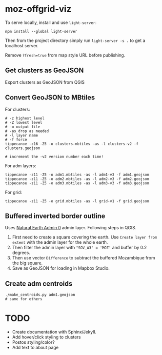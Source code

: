 # moz-offgrid-viz

To serve locally, install and use `light-server`:
```
npm install --global light-server
```

Then from the project directory simply run `light-server -s .` to get a localhost server.

Remove `?fresh=true` from map style URL before publishing.

## Get clusters as GeoJSON
Export clusters as GeoJSON from QGIS

## Convert GeoJSON to MBtiles

For clusters:
```
# -z highest level
# -Z lowest level
# -o output file
# -as drop as needed
# -l layer name
# -f force
tippecanoe -z16 -Z5 -o clusters.mbtiles -as -l clusters-v2 -f clusters.geojson

# increment the -v2 version number each time!
```

For adm layers:
```
tippecanoe -z11 -Z5 -o adm1.mbtiles -as -l adm1-v3 -f adm1.geojson
tippecanoe -z11 -Z5 -o adm2.mbtiles -as -l adm2-v3 -f adm2.geojson
tippecanoe -z11 -Z5 -o adm3.mbtiles -as -l adm3-v3 -f adm3.geojson
```

For grid:
```
tippecanoe -z11 -Z5 -o grid.mbtiles -as -l grid-v1 -f grid.geojson
```

## Buffered inverted border outline
Uses [Natural Earth Admin 0](https://www.naturalearthdata.com/downloads/10m-cultural-vectors/) admin layer. Following steps in QGIS.

1. First need to create a square covering the earth. Use `Create layer from extent` with the admin layer for the whole earth.
2. Then filter the admin layer with `"SOV_A3" = 'MOZ'` and buffer by 0.2 degrees.
3. Then use vector `Difference` to subtract the buffered Mozambique from the big square.
4. Save as GeoJSON for loading in Mapbox Studio.

## Create adm centroids
```
./make_centroids.py adm1.geojson
# same for others
```

# TODO

- Create documentation with Sphinx/Jekyll.
- Add hover/click styling to clusters
- Postos styling/color?
- Add text to about page
